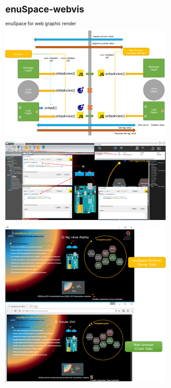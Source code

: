 # enuSpace-webvis
enuSpace for web graphic render


![Alt text](/image/enuspace-webvis.png "enuSpace webvis architecture")

![Alt text](/image/enuspace-editor.png "enuSpace editor")

![Alt text](/image/enuspace-webvis-run.png "enuSpace run")

